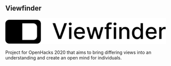 ## Viewfinder

![Viewfinder Logo](./assets/black-logo.png)

Project for OpenHacks 2020 that aims to bring differing views into an understanding and create an open mind for individuals.